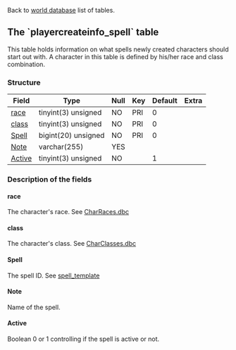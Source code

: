 Back to [world database](mangosdb_struct) list of tables.

The \`playercreateinfo\_spell\` table
-------------------------------------

This table holds information on what spells newly created characters should start out with. A character in this table is defined by his/her race and class combination.

### Structure

| **Field**                               | **Type**            | **Null** | **Key** | **Default** | **Extra** |
|-----------------------------------------|---------------------|----------|---------|-------------|-----------|
| [race](Playercreateinfo_spell#race)     | tinyint(3) unsigned | NO       | PRI     | 0           |           |
| [class](Playercreateinfo_spell#class)   | tinyint(3) unsigned | NO       | PRI     | 0           |           |
| [Spell](Playercreateinfo_spell#spell)   | bigint(20) unsigned | NO       | PRI     | 0           |           |
| [Note](Playercreateinfo_spell#note)     | varchar(255)        | YES      |         |             |           |
| [Active](Playercreateinfo_spell#active) | tinyint(3) unsigned | NO       |         | 1           |           |

### Description of the fields

#### race

The character's race. See [CharRaces.dbc](CharRaces.dbc)

#### class

The character's class. See [CharClasses.dbc](CharClasses.dbc)

#### Spell

The spell ID. See [spell_template](spell_template)

#### Note

Name of the spell.

#### Active

Boolean 0 or 1 controlling if the spell is active or not.

